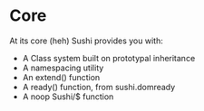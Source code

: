 # Core

At its core (heh) Sushi provides you with:

* A Class system built on prototypal inheritance
* A namespacing utility
* An extend() function
* A ready() function, from sushi.domready
* A noop Sushi/$ function